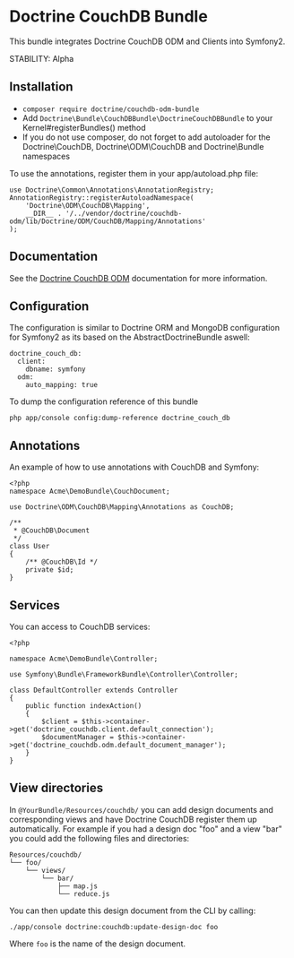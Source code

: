 # Doctrine CouchDB Bundle

This bundle integrates Doctrine CouchDB ODM and Clients into Symfony2.

STABILITY: Alpha

## Installation

* ``composer require doctrine/couchdb-odm-bundle``
* Add `Doctrine\Bundle\CouchDBBundle\DoctrineCouchDBBundle` to your Kernel#registerBundles() method
* If you do not use composer, do not forget to add autoloader for the Doctrine\CouchDB, 
  Doctrine\ODM\CouchDB and Doctrine\Bundle namespaces

To use the annotations, register them in your app/autoload.php file:

    use Doctrine\Common\Annotations\AnnotationRegistry;
    AnnotationRegistry::registerAutoloadNamespace(
        'Doctrine\ODM\CouchDB\Mapping', 
        __DIR__ . '/../vendor/doctrine/couchdb-odm/lib/Doctrine/ODM/CouchDB/Mapping/Annotations'
    );

## Documentation

See the [Doctrine CouchDB ODM](http://docs.doctrine-project.org/projects/doctrine-couchdb/en/latest/index.html) documentation for more information.

## Configuration

The configuration is similar to Doctrine ORM and MongoDB configuration for Symfony2 as its based
on the AbstractDoctrineBundle aswell:

    doctrine_couch_db:
      client:
        dbname: symfony
      odm:
        auto_mapping: true

To dump the configuration reference of this bundle

    php app/console config:dump-reference doctrine_couch_db

## Annotations

An example of how to use annotations with CouchDB and Symfony:

    <?php
    namespace Acme\DemoBundle\CouchDocument;

    use Doctrine\ODM\CouchDB\Mapping\Annotations as CouchDB;

    /**
     * @CouchDB\Document
     */
    class User
    {
        /** @CouchDB\Id */
        private $id;
    }

## Services

You can access to CouchDB services:

    <?php

    namespace Acme\DemoBundle\Controller;

    use Symfony\Bundle\FrameworkBundle\Controller\Controller;

    class DefaultController extends Controller
    {
        public function indexAction()
        {
            $client = $this->container->get('doctrine_couchdb.client.default_connection');
            $documentManager = $this->container->get('doctrine_couchdb.odm.default_document_manager');
        }
    }

## View directories

In `@YourBundle/Resources/couchdb/` you can add design documents and corresponding views and have Doctrine
CouchDB register them up automatically. For example if you had a design doc "foo" and a view "bar" you could
add the following files and directories:

    Resources/couchdb/
    └── foo/
        └── views/
            └── bar/
                ├── map.js
                └── reduce.js

You can then update this design document from the CLI by calling:

    ./app/console doctrine:couchdb:update-design-doc foo

Where `foo` is the name of the design document.
